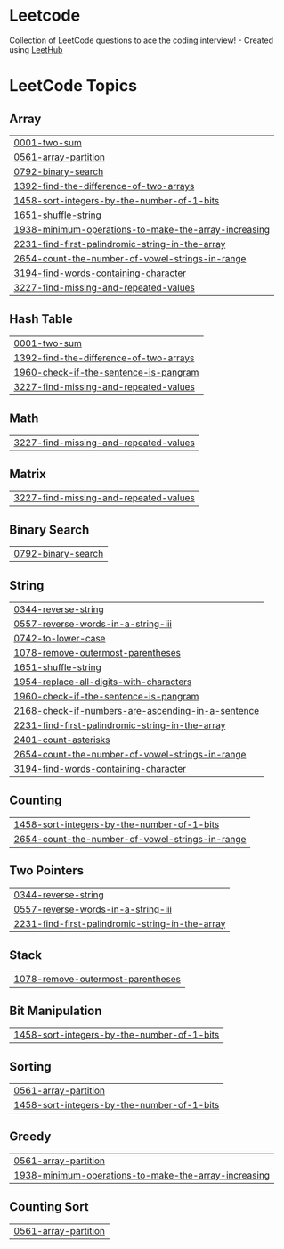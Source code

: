 # Leetcode
Collection of LeetCode questions to ace the coding interview! - Created using [LeetHub](https://github.com/QasimWani/LeetHub)

<!---LeetCode Topics Start-->
# LeetCode Topics
## Array
|  |
| ------- |
| [0001-two-sum](https://github.com/urmilaun/Leetcode/tree/master/0001-two-sum) |
| [0561-array-partition](https://github.com/urmilaun/Leetcode/tree/master/0561-array-partition) |
| [0792-binary-search](https://github.com/urmilaun/Leetcode/tree/master/0792-binary-search) |
| [1392-find-the-difference-of-two-arrays](https://github.com/urmilaun/Leetcode/tree/master/1392-find-the-difference-of-two-arrays) |
| [1458-sort-integers-by-the-number-of-1-bits](https://github.com/urmilaun/Leetcode/tree/master/1458-sort-integers-by-the-number-of-1-bits) |
| [1651-shuffle-string](https://github.com/urmilaun/Leetcode/tree/master/1651-shuffle-string) |
| [1938-minimum-operations-to-make-the-array-increasing](https://github.com/urmilaun/Leetcode/tree/master/1938-minimum-operations-to-make-the-array-increasing) |
| [2231-find-first-palindromic-string-in-the-array](https://github.com/urmilaun/Leetcode/tree/master/2231-find-first-palindromic-string-in-the-array) |
| [2654-count-the-number-of-vowel-strings-in-range](https://github.com/urmilaun/Leetcode/tree/master/2654-count-the-number-of-vowel-strings-in-range) |
| [3194-find-words-containing-character](https://github.com/urmilaun/Leetcode/tree/master/3194-find-words-containing-character) |
| [3227-find-missing-and-repeated-values](https://github.com/urmilaun/Leetcode/tree/master/3227-find-missing-and-repeated-values) |
## Hash Table
|  |
| ------- |
| [0001-two-sum](https://github.com/urmilaun/Leetcode/tree/master/0001-two-sum) |
| [1392-find-the-difference-of-two-arrays](https://github.com/urmilaun/Leetcode/tree/master/1392-find-the-difference-of-two-arrays) |
| [1960-check-if-the-sentence-is-pangram](https://github.com/urmilaun/Leetcode/tree/master/1960-check-if-the-sentence-is-pangram) |
| [3227-find-missing-and-repeated-values](https://github.com/urmilaun/Leetcode/tree/master/3227-find-missing-and-repeated-values) |
## Math
|  |
| ------- |
| [3227-find-missing-and-repeated-values](https://github.com/urmilaun/Leetcode/tree/master/3227-find-missing-and-repeated-values) |
## Matrix
|  |
| ------- |
| [3227-find-missing-and-repeated-values](https://github.com/urmilaun/Leetcode/tree/master/3227-find-missing-and-repeated-values) |
## Binary Search
|  |
| ------- |
| [0792-binary-search](https://github.com/urmilaun/Leetcode/tree/master/0792-binary-search) |
## String
|  |
| ------- |
| [0344-reverse-string](https://github.com/urmilaun/Leetcode/tree/master/0344-reverse-string) |
| [0557-reverse-words-in-a-string-iii](https://github.com/urmilaun/Leetcode/tree/master/0557-reverse-words-in-a-string-iii) |
| [0742-to-lower-case](https://github.com/urmilaun/Leetcode/tree/master/0742-to-lower-case) |
| [1078-remove-outermost-parentheses](https://github.com/urmilaun/Leetcode/tree/master/1078-remove-outermost-parentheses) |
| [1651-shuffle-string](https://github.com/urmilaun/Leetcode/tree/master/1651-shuffle-string) |
| [1954-replace-all-digits-with-characters](https://github.com/urmilaun/Leetcode/tree/master/1954-replace-all-digits-with-characters) |
| [1960-check-if-the-sentence-is-pangram](https://github.com/urmilaun/Leetcode/tree/master/1960-check-if-the-sentence-is-pangram) |
| [2168-check-if-numbers-are-ascending-in-a-sentence](https://github.com/urmilaun/Leetcode/tree/master/2168-check-if-numbers-are-ascending-in-a-sentence) |
| [2231-find-first-palindromic-string-in-the-array](https://github.com/urmilaun/Leetcode/tree/master/2231-find-first-palindromic-string-in-the-array) |
| [2401-count-asterisks](https://github.com/urmilaun/Leetcode/tree/master/2401-count-asterisks) |
| [2654-count-the-number-of-vowel-strings-in-range](https://github.com/urmilaun/Leetcode/tree/master/2654-count-the-number-of-vowel-strings-in-range) |
| [3194-find-words-containing-character](https://github.com/urmilaun/Leetcode/tree/master/3194-find-words-containing-character) |
## Counting
|  |
| ------- |
| [1458-sort-integers-by-the-number-of-1-bits](https://github.com/urmilaun/Leetcode/tree/master/1458-sort-integers-by-the-number-of-1-bits) |
| [2654-count-the-number-of-vowel-strings-in-range](https://github.com/urmilaun/Leetcode/tree/master/2654-count-the-number-of-vowel-strings-in-range) |
## Two Pointers
|  |
| ------- |
| [0344-reverse-string](https://github.com/urmilaun/Leetcode/tree/master/0344-reverse-string) |
| [0557-reverse-words-in-a-string-iii](https://github.com/urmilaun/Leetcode/tree/master/0557-reverse-words-in-a-string-iii) |
| [2231-find-first-palindromic-string-in-the-array](https://github.com/urmilaun/Leetcode/tree/master/2231-find-first-palindromic-string-in-the-array) |
## Stack
|  |
| ------- |
| [1078-remove-outermost-parentheses](https://github.com/urmilaun/Leetcode/tree/master/1078-remove-outermost-parentheses) |
## Bit Manipulation
|  |
| ------- |
| [1458-sort-integers-by-the-number-of-1-bits](https://github.com/urmilaun/Leetcode/tree/master/1458-sort-integers-by-the-number-of-1-bits) |
## Sorting
|  |
| ------- |
| [0561-array-partition](https://github.com/urmilaun/Leetcode/tree/master/0561-array-partition) |
| [1458-sort-integers-by-the-number-of-1-bits](https://github.com/urmilaun/Leetcode/tree/master/1458-sort-integers-by-the-number-of-1-bits) |
## Greedy
|  |
| ------- |
| [0561-array-partition](https://github.com/urmilaun/Leetcode/tree/master/0561-array-partition) |
| [1938-minimum-operations-to-make-the-array-increasing](https://github.com/urmilaun/Leetcode/tree/master/1938-minimum-operations-to-make-the-array-increasing) |
## Counting Sort
|  |
| ------- |
| [0561-array-partition](https://github.com/urmilaun/Leetcode/tree/master/0561-array-partition) |
<!---LeetCode Topics End-->